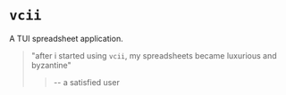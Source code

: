 `vcii`
======

A TUI spreadsheet application.

> "after i started using `vcii`, my spreadsheets became luxurious and
> byzantine"
> > -- a satisfied user
